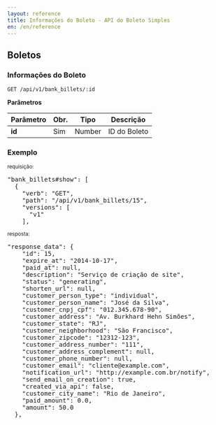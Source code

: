 ```yaml
---
layout: reference
title: Informações do Boleto - API do Boleto Simples
en: /en/reference
---
```


## Boletos

### Informações do Boleto
<code>GET /api/v1/bank_billets/:id</code>

**Parâmetros**

<table class='table table-bordered'>
  <thead>
    <tr>
      <th>Parâmetro</th>
      <th data-container="body" data-toggle="tooltip" title="Obrigatório">Obr.</th>
      <th>Tipo</th>
      <th>Descrição</th>
    </tr>
  </thead>
  <tbody>
    <tr>
      <td>
        <strong>id </strong>
      </td>
      <td>
        Sim
      </td>
      <td>
        Number
      </td>
      <td>
        ID do Boleto
      </td>
    </tr>
  </tbody>
</table>

### Exemplo

<small>requisição:</small>

<pre class="bash">"bank_billets#show": [
  {
    "verb": "GET",
    "path": "/api/v1/bank_billets/15",
    "versions": [
      "v1"
    ],
</pre>

<small>resposta:</small>

<pre class="json">"response_data": {
    "id": 15,
    "expire_at": "2014-10-17",
    "paid_at": null,
    "description": "Serviço de criação de site",
    "status": "generating",
    "shorten_url": null,
    "customer_person_type": "individual",
    "customer_person_name": "José da Silva",
    "customer_cnpj_cpf": "012.345.678-90",
    "customer_address": "Av. Burkhard Hehn Simões",
    "customer_state": "RJ",
    "customer_neighborhood": "São Francisco",
    "customer_zipcode": "12312-123",
    "customer_address_number": "111",
    "customer_address_complement": null,
    "customer_phone_number": null,
    "customer_email": "cliente@example.com",
    "notification_url": "http://example.com.br/notify",
    "send_email_on_creation": true,
    "created_via_api": false,
    "customer_city_name": "Rio de Janeiro",
    "paid_amount": 0.0,
    "amount": 50.0
  },
</pre>
